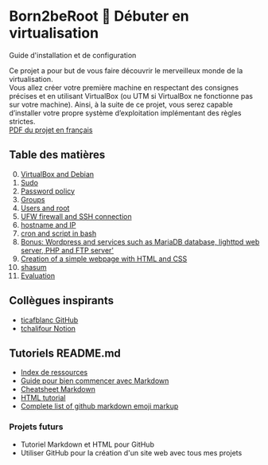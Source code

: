 # Born2beRoot  🌈  Débuter en virtualisation

Guide d'installation et de configuration <br/>

Ce projet a pour but de vous faire découvrir le merveilleux monde de la virtualisation. <br>
Vous allez créer votre première machine en respectant des consignes précises et en
utilisant VirtualBox (ou UTM si VirtualBox ne fonctionne pas sur votre machine). Ainsi,
à la suite de ce projet, vous serez capable d’installer votre propre système d’exploitation
implémentant des règles strictes.
<br>
[PDF du projet en français](https://github.com/a42qc/Born2beRoot/blob/master/fr.subject.pdf "lien vers le PDF")

## Table des matières

0. [VirtualBox and Debian](https://github.com/a42qc/Born2beRoot/blob/master/0_VM_Debian.md)
1. [Sudo](https://github.com/a42qc/Born2beRoot/blob/master/1_sudo_config.md)
2. [Password policy](https://github.com/a42qc/Born2beRoot/blob/master/2_password_policy.md)
3. [Groups](https://github.com/a42qc/Born2beRoot/blob/master/3_groups.md)
4. [Users and root](https://github.com/a42qc/Born2beRoot/blob/master/4_users.md)
5. [UFW firewall and SSH connection](https://github.com/a42qc/Born2beRoot/blob/master/5_UFW_SSH.md)
6. [hostname and IP](https://github.com/a42qc/Born2beRoot/blob/master/6_hostname_find-IP.md)
7. [cron and script in bash](https://github.com/a42qc/Born2beRoot/blob/master/7.cron_script.md)
8. [Bonus: Wordpress and services such as MariaDB database, lighttpd web server, PHP and FTP server'](https://github.com/a42qc/Born2beRoot/blob/master/8-Bonus-Wordpress.md)
9. [Creation of a simple webpage with HTML and CSS]()
10. [shasum](https://github.com/a42qc/Born2beRoot/blob/master/9.shasum.md)
11. [Evaluation](https://github.com/a42qc/Born2beRoot/blob/master/evaluation.md)

## Collègues inspirants
- [ticafblanc GitHub](https://github.com/Ticafblanc/42/tree/master/1-cursus/born2beroot)
- [tchalifour Notion](https://tchalifour91.notion.site/Journal-du-projet-6674b4305566440598f5c146e17626f4#67739434c51441bbbd44409fa0883cd4)

## Tutoriels README.md

- [Index de ressources](https://www.makeareadme.com/#more-documentation "makeareadme.com")
- [Guide pour bien commencer avec Markdown](https://blog.wax-o.com/2014/04/tutoriel-un-guide-pour-bien-commencer-avec-markdown/ "blog.wax-o.com")
- [Cheatsheet Markdown](https://github.com/tchapi/markdown-cheatsheet/blob/master/README.md#heading-1 "github.com")
- [HTML tutorial](https://www.w3schools.com/html/ "w3schools.com")
- [Complete list of github markdown emoji markup ](https://gist.github.com/rxaviers/7360908)

### Projets futurs

- Tutoriel Markdown et HTML pour GitHub
- Utiliser GitHub pour la création d'un site web avec tous mes projets
